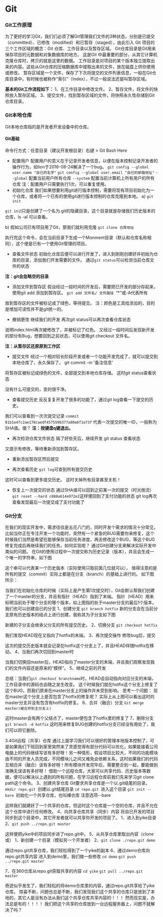 # Git
### Git工作原理
为了更好的学习Git，我们们必须了解Git管理我们文件的3种状态，分别是已提交（committed）、已修改（modified）和已暂存（staged），由此引入 Git 项目的三个工作区域的概念：Git 仓库、工作目录以及暂存区域。
Git仓库目录是Git用来保存项目的元数据和对象数据库的地方。 这是Git 中最重要的部分，从其它计算机克隆仓库时，拷贝的就是这里的数据。
工作目录是对项目的某个版本独立提取出来的内容。这些从Git仓库的压缩数据库中提取出来的文件，放在磁盘上供你使用或修改。
暂存区域是一个文件，保存了下次将提交的文件列表信息，一般在Git仓库目录中。有时候也被称作“索引”（Index），不过一般说法还是叫暂存区域。

**基本的Git工作流程如下：**
	1、在工作目录中修改文件。
	2、暂存文件，将文件的快照放入暂存区域。
	3、提交文件，找到暂存区域的文件，将快照永久性存储到Git仓库目录。
### Git本地仓库
Git本地仓库指的是开发者开发设备中的仓库。
#### Git基础
命令行方式：任意目录（建议开发根目录）右键 > Git Bash Here
* 配置用户
配置用户的意义在于记录开发者信息，以便在版本控制记录开发者的操作行为，如lion于2016-08-24解决了一个bug。
`git config --global user.name "自已的名字"`
`git config --global user.email "自已的邮箱地址"`
`--global` 配置当前用户所有仓库
`--system` 配置当前计算机上所有用户的所有仓库
注：配置用户只需要执行1次，可以重复使用。
* 初始化仓库
我们如果想要利用git进行版本控制，需要将现有项目初始化为一个仓库，或者将一个已有的使用git进行版本控制的仓库克隆到本地。
a) `git init`

`git ini`t只是创建了一个名为.git的隐藏目录，这个目录就是存储我们历史版本的仓库，ls -al 可以查看。

b) 假如公司已有项目用了Git，那我们就利用克隆
`git clone 仓库地址`

执行完这个命令，会在当前目录下生成一个Monment目录（默认和仓库名称相同），这个便是已有一个使用Git管理的项目。

* 查看文件状态
初始化仓库后便可以进行开发了，进入到刚刚创建好并初始为仓库的目录，添加我们开发需要的文件。
通过`git status`可以检测当前仓库文件的状态

**注：git会忽略空的目录**
* 添加文件到暂存区
假设经过一段时间的开发后，需要把已开发的部分存起来，使用git add 添加到暂存区。
`git add 文件名/ 文件路径 `“*”或-A代表所有

放到暂存区的文件被标记成了绿色，等待提交。
注：颜色是工具给添加的，目的是增加可读性并不是git统一的。
* 撤销更改
继续我们的开发
再次git status可以再次查看仓库状态

说明index.html再次被修改了，并被标记了红色。
又经过一段时间后发现新开发的部分有Bug，想要回到之前状态，可以使用git checkout 文件名。

**注：从暂存区还原原到工作区**
* 提交文件
经过一个相对较长阶段开发或者一个功能开发完成了，就可以提交到本地仓库了，永久保存了。
git commit -m '备注信息'

将暂存区被标记成绿色的文件，全部提交到本地仓库存储。
这时git status查看状态

没有什么可提交的，变的很干净。
* 查看提交历史
反反复复开发了很多的功能了，通过git log查看一下提交的历史。

我们可以查看到一次次提交记录
`commit 81b1e4fc2ae178caedf4575596377a80a6f1e73f`
代表一次提交的唯一ID，一般称为SHA值。傻？
**注：按键盘q键退出。**
* 再次检测仓库文件状态
隔了好些天后，继续开发
git status 查看状态

又提示有修改，等待重新添加到暂存区。
* 重新添加暂存区然后提交

* 再次查看历史
`git log`可查到所有提交历史

这时可以查看到更多提交历史。
这时关掉所有目录甚至关机！
* 恢复上一次提交的状态
通过SHA值可以回到之前某一次的提交（时光倒流）
`git reset --hard c888a614e072e2`这样便回到了支付功能的状态
git log再次查看发现最后一次提交成了支付功能了


### Git分支
在我们的现实开发中，需求往往是五花八门的，同时开发个需求的情况十分常见，比如当你正在专注开发一个功能时，突然有一个紧急的BUG需要你来修复，这个时候我们当然是希望在能够保存当前任务进度，再去修改这个BUG，等这个BUG修复完成后再继续我们的任务。如何实现呢？
通过Git创建分支来解决实际开发中类似的问题。
在Git的使用过程中一次提交称为历史记录（版本），并且会生成一个唯一的字符串，如下图

这个串可以代表某一个历史版本（实际使用只取前面几位就可以），
值得注意的是所有的提交（commit）实际上都是在分支（branch）的基础上进行的。
如下图所示：

当我们在初始化仓库的时候（实际上是产生第1次提交时），Git会默认帮我们创建了一个master的分支，并且有指针（HEAD）指到了末端。
指针（HEAD）用来标明当前处于哪个分支的哪个版本，如上图指的处于master分支的最后1个版本。
我们也可以创建自已的分支
1、创建分支
`git branch hotfix`
新的分支会在当前分支原有历史版本的结点上进行创建，我称其为子分支如下图

新建的子分支会继承父分支的所有提交历史。
2、切换分支
`git checkout hotfix`

我们发现HEAD现在又指向了hotfix的末端。
3、再次提交操作
修改bug后，提交

这次的提交历史版本就会记录在hotfix这个分支上了，并且HEAD伴随hotfix在移动。
4、当我们再次切回到master时

当我们切换回master后，HEAD指向了master分支的末端，并且我们观察发现我们的文件内容还是原来的“模样”。
5、继续之前的开发

总结：当我们`git checkout branchname`时，HEAD会自动指向对应分支的末端，工作目录中的源码也会随之发生改变。
这个时候我们就在hotfix这个分支上修复了这个BUG，而我们原来在master分支上的操作并未受到影响。
思考一个问题：
现在master这个分支上是否包含了hotfix的修复呢？
实际上从上图可以看出这时的master分支并没有包含有hotfix的修复。
6、合并（融合）分支
`Git merge master(被合并到主分支上)`


这时master会有两个父结点了，master便包含了hotfix里的修复了
7、删除分支
`git branch -d hotfix`
这时用来修复BUG创建的hotfix分支已经没有用处了，我们可以将它删除。

3.4Git远程（共享）仓库
通过上面学习我们可以很好的管理本地版本控制了，可是如果我们下班回到家里突然来了灵感觉得有部分代码可以优化，如果能接着公司电脑上的代码继续写该有多好呀！另一种情形，假设项目比较大，不同的功能模块由不同的开发人员完成，不同模块儿之间又难免会依赖关系，这时如果我们的代码互相合并（融合）该有多好呀！所有模块开发完毕后，需要整合到一起，要能做到准确无误该有多好呀！
借助一个远程仓库，大家可以共享代码、历史版本等数据，便可以解决以上遇到的所有问题，在学习远程仓库前我们先来学习git clone path这个命令。
3、创建共享仓库
Git要求共享仓库是一个以.git结尾的目录。
`mkdir repo.git `创建以.git结尾目录
`cd repo.git `进入这个目录
`git init --bare `初始化一个共享仓库，也叫裸仓库 注意选项--bare

这样我们就建好了一个共享的仓库，但这时这个仓库是一个空的仓库，并且不允在这个仓库中进行任何修改。
4、向共享仓库共享（同步）内容
将自已开发的项目同步到这个目录中，其它开发者就可以共享你开发的项目了。
1、进入到yike目录
2、`git push ../repo.git master`

这样便把yike中的项目同步进了repo.git中。
5、从共享仓库里取出内容（clone或）
1、新创建一个目录（模拟另一个开发者）
2、`git clone ./repo.git demo`

通过repo.git共享仓库，我们轻松得到了一个yike的副本
6、通过demo仓库向repo.git共享内容
进入到demo里，我们做一些修改
`cd demo`
`git push ../repo.git master`

7、在360仓库从repo.git获取共享的内容
`cd yike`
`git pull ../repo.git master`

奇迹似乎发生了，我们轻松的将demo仓库里的内容，通过repo.git共享给了yike仓库。
惊喜不断，问题也总是不断，我们发现我们这个共享的仓库只是放到了本地的，其它人是没有办法从我们这个共享仓库共享内容的！！！
然而现实是，办法总是有的！！！！
我们把这个共享的仓库放到一台远程服务器上，问题不就解决了吗？